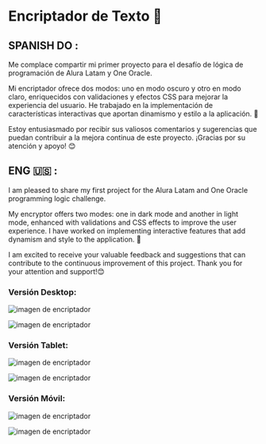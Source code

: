 # Encriptador de Texto 👾

 ## SPANISH DO :
Me complace compartir mi primer proyecto para el desafío de lógica de programación de Alura Latam y One Oracle. 

Mi encriptador ofrece dos modos: uno en modo oscuro y otro en modo claro, enriquecidos con validaciones y efectos CSS para mejorar la experiencia del usuario. He trabajado en la implementación de características interactivas que aportan dinamismo y estilo a la aplicación. 🫡

Estoy entusiasmado por recibir sus valiosos comentarios y sugerencias que puedan contribuir a la mejora continua de este proyecto. ¡Gracias por su atención y apoyo! 😊


## ENG 🇺🇸 :


I am pleased to share my first project for the Alura Latam and One Oracle programming logic challenge. 

My encryptor offers two modes: one in dark mode and another in light mode, enhanced with validations and CSS effects to improve the user experience. I have worked on implementing interactive features that add dynamism and style to the application. 🫡

I am excited to receive your valuable feedback and suggestions that can contribute to the continuous improvement of this project. Thank you for your attention and support!😊

### Versión Desktop:

![imagen de encriptador](/imgReadme/mackbookscreen.jpeg)

![imagen de encriptador](/imgReadme/macscreendark.jpeg)

### Versión Tablet:
![imagen de encriptador](/imgReadme/ipadscreen.jpeg)

![imagen de encriptador](/imgReadme/ipadscreendark.jpeg)

### Versión Móvil:

![imagen de encriptador](/imgReadme/movilscreen.jpeg)

![imagen de encriptador](/imgReadme/movilscren-dark.jpeg)



